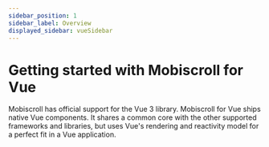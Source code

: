 ```yaml
---
sidebar_position: 1
sidebar_label: Overview
displayed_sidebar: vueSidebar
---
```


# Getting started with Mobiscroll for Vue

Mobiscroll has official support for the Vue 3 library. Mobiscroll for Vue ships native Vue components.
It shares a common core with the other supported frameworks and libraries, but uses Vue's rendering and reactivity model for a perfect fit in a Vue application.
